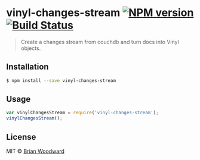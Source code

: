 # vinyl-changes-stream [![NPM version](https://badge.fury.io/js/vinyl-changes-stream.svg)](https://npmjs.org/package/vinyl-changes-stream) [![Build Status](https://travis-ci.org/doowb/vinyl-changes-stream.svg?branch=master)](https://travis-ci.org/doowb/vinyl-changes-stream)

> Create a changes stream from couchdb and turn docs into Vinyl objects.

## Installation

```sh
$ npm install --save vinyl-changes-stream
```

## Usage

```js
var vinylChangesStream = require('vinyl-changes-stream');
vinylChangesStream();
```

## License

MIT © [Brian Woodward](https://github.com/doowb)
